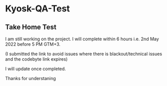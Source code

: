 # Kyosk-QA-Test

## Take Home Test

I am still working on the project. I will complete within 6 hours i.e. 2nd May 2022 before 5 PM GTM+3. 

(I submitted the link to avoid issues where there is blackout/technical issues and the codebyte link expires)

I will update once completed.

Thanks for understaning
